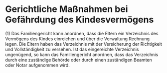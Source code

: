 # Gerichtliche Maßnahmen bei Gefährdung des Kindesvermögens

(1) Das Familiengericht kann anordnen, dass die Eltern ein Verzeichnis des Vermögens des Kindes einreichen und über die Verwaltung Rechnung legen. Die Eltern haben das Verzeichnis mit der Versicherung der Richtigkeit und Vollständigkeit zu versehen. Ist das eingereichte Verzeichnis ungenügend, so kann das Familiengericht anordnen, dass das Verzeichnis durch eine zuständige Behörde oder durch einen zuständigen Beamten oder Notar aufgenommen wird.